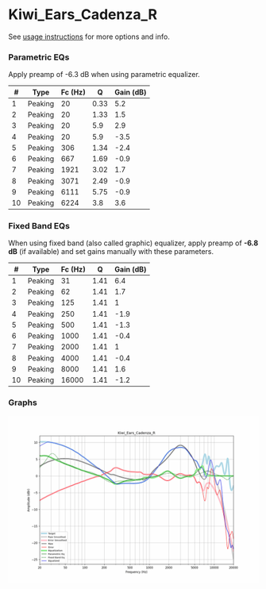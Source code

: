 # Kiwi_Ears_Cadenza_R
See [usage instructions](https://github.com/jaakkopasanen/AutoEq#usage) for more options and info.

### Parametric EQs
Apply preamp of -6.3 dB when using parametric equalizer.

|   # | Type    |   Fc (Hz) |    Q |   Gain (dB) |
|-----|---------|-----------|------|-------------|
|   1 | Peaking |        20 | 0.33 |         5.2 |
|   2 | Peaking |        20 | 1.33 |         1.5 |
|   3 | Peaking |        20 | 5.9  |         2.9 |
|   4 | Peaking |        20 | 5.9  |        -3.5 |
|   5 | Peaking |       306 | 1.34 |        -2.4 |
|   6 | Peaking |       667 | 1.69 |        -0.9 |
|   7 | Peaking |      1921 | 3.02 |         1.7 |
|   8 | Peaking |      3071 | 2.49 |        -0.9 |
|   9 | Peaking |      6111 | 5.75 |        -0.9 |
|  10 | Peaking |      6224 | 3.8  |         3.6 |

### Fixed Band EQs
When using fixed band (also called graphic) equalizer, apply preamp of **-6.8 dB** (if available) and set gains manually with these parameters.

|   # | Type    |   Fc (Hz) |    Q |   Gain (dB) |
|-----|---------|-----------|------|-------------|
|   1 | Peaking |        31 | 1.41 |         6.4 |
|   2 | Peaking |        62 | 1.41 |         1.7 |
|   3 | Peaking |       125 | 1.41 |         1   |
|   4 | Peaking |       250 | 1.41 |        -1.9 |
|   5 | Peaking |       500 | 1.41 |        -1.3 |
|   6 | Peaking |      1000 | 1.41 |        -0.4 |
|   7 | Peaking |      2000 | 1.41 |         1   |
|   8 | Peaking |      4000 | 1.41 |        -0.4 |
|   9 | Peaking |      8000 | 1.41 |         1.6 |
|  10 | Peaking |     16000 | 1.41 |        -1.2 |

### Graphs
![](./Kiwi_Ears_Cadenza_R.png)
